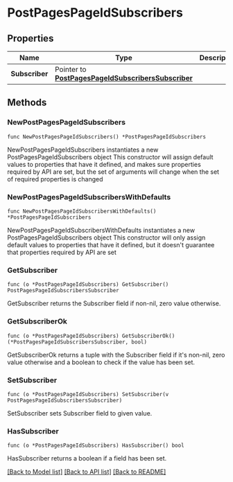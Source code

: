 # PostPagesPageIdSubscribers

## Properties

Name | Type | Description | Notes
------------ | ------------- | ------------- | -------------
**Subscriber** | Pointer to [**PostPagesPageIdSubscribersSubscriber**](postPagesPageIdSubscribers_subscriber.md) |  | [optional] 

## Methods

### NewPostPagesPageIdSubscribers

`func NewPostPagesPageIdSubscribers() *PostPagesPageIdSubscribers`

NewPostPagesPageIdSubscribers instantiates a new PostPagesPageIdSubscribers object
This constructor will assign default values to properties that have it defined,
and makes sure properties required by API are set, but the set of arguments
will change when the set of required properties is changed

### NewPostPagesPageIdSubscribersWithDefaults

`func NewPostPagesPageIdSubscribersWithDefaults() *PostPagesPageIdSubscribers`

NewPostPagesPageIdSubscribersWithDefaults instantiates a new PostPagesPageIdSubscribers object
This constructor will only assign default values to properties that have it defined,
but it doesn't guarantee that properties required by API are set

### GetSubscriber

`func (o *PostPagesPageIdSubscribers) GetSubscriber() PostPagesPageIdSubscribersSubscriber`

GetSubscriber returns the Subscriber field if non-nil, zero value otherwise.

### GetSubscriberOk

`func (o *PostPagesPageIdSubscribers) GetSubscriberOk() (*PostPagesPageIdSubscribersSubscriber, bool)`

GetSubscriberOk returns a tuple with the Subscriber field if it's non-nil, zero value otherwise
and a boolean to check if the value has been set.

### SetSubscriber

`func (o *PostPagesPageIdSubscribers) SetSubscriber(v PostPagesPageIdSubscribersSubscriber)`

SetSubscriber sets Subscriber field to given value.

### HasSubscriber

`func (o *PostPagesPageIdSubscribers) HasSubscriber() bool`

HasSubscriber returns a boolean if a field has been set.


[[Back to Model list]](../README.md#documentation-for-models) [[Back to API list]](../README.md#documentation-for-api-endpoints) [[Back to README]](../README.md)


